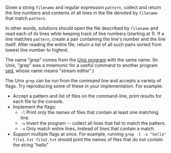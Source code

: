 Given a string `filename` and regular expression `pattern`, collect and
return the line numbers and contents of all lines in the file denoted by
`filename` that match `pattern`.

In other words, solutions should open the file described by `filename`
and read each of its lines while keeping track of line numbers (starting at 1).
If a line matches `pattern`, create a pair containing the line's
number and the line itself.
After reading the entire file, return a list of all such pairs sorted
from lowest line number to highest.

The name "grep" comes from the [Unix program](http://pubs.opengroup.org/onlinepubs/9699919799/utilities/grep.html) with the same name.
(In Unix, "grep" was a mnemonic for a useful command to another program [sed](http://www.gnu.org/software/sed/manual/sed.html), whose name means "stream editor".)

The Unix `grep` can be run from the command line and accepts a variety of flags.
Try reproducing some of these in your implementation. For example:
- Accept a pattern and list of files on the command-line, print results
  for each file to the console.
- Implement the flags:
  - `-l` Print only the names of files that contain at least one matching line.
  - `-v` Invert the program -- collect all lines that fail to match the pattern.
  - `-x` Only match entire lines, instead of lines that contain a match.
- Support multiple flags at once.
  For example, running `grep -l -x "hello" file1.txt file2.txt` should
  print the names of files that do not contain the string "hello"
